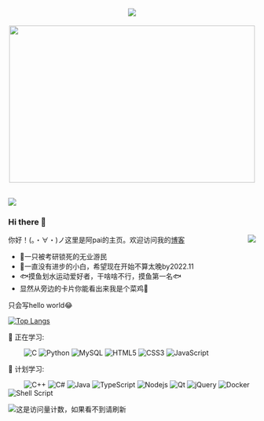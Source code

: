 <!-- 动态打字效果 -->
<h1 align="center">
    <img src="https://readme-typing-svg.herokuapp.com/?lines=Hey%2C%20Guys!;今天你摸鱼了嘛!&center=true&size=27">
  </a>
</h1>

<!-- 敲代码的图片 -->
<div align="center" ><img order-radius="100px" src="https://cdn.jsdelivr.net/gh/paipai-pai/blog-img/blog-imgcode.gif?raw=true" width="500" height="320"/></div>

<br>

<!-- 贪吃蛇代码贡献图 -->
![]([https://raw.githubusercontent.com/javadog-net/javadog-net/output/github-contribution-grid-snake.svg](https://raw.githubusercontent.com/paipai-pai/paipai-pai/output/github-contribution-grid-snake.svg))


### Hi there 👋
<a href="#"><img align="right" src="https://github-readme-stats.vercel.app/api?username=paipai-pai&show_icons=true&hide_border=true&icon_color=586069&title_color=a0a9af">
</a>
你好！(。・∀・)ノ这里是阿pai的主页。欢迎访问我的[博客](https://blog.p4i.top/)

* 🌱一只被考研锁死的无业游民
* 🤔一直没有进步的小白，希望现在开始不算太晚by2022.11
* 🐟摸鱼划水运动爱好者，干啥啥不行，摸鱼第一名🐟
* 显然从旁边的卡片你能看出来我是个菜鸡🐇




只会写hello world😂

[![Top Langs](https://github-readme-stats.vercel.app/api/top-langs/?username=paipai-pai&layout=compact)](https://github.com/anuraghazrai/github-readme-stats)


💪 正在学习: 

&emsp;&emsp;
![C](https://img.shields.io/badge/c-%2300599C.svg?style=flat-square&logo=c&logoColor=white)
![Python](https://img.shields.io/badge/-Python-pink?style=flat-square&logo=Python)
![MySQL](https://img.shields.io/badge/mysql-%2300f.svg?style=flat-square&logo=mysql&logoColor=white)
![HTML5](https://img.shields.io/badge/-HTML5-E34F26?style=flat-square&logo=html5&logoColor=white)
![CSS3](https://img.shields.io/badge/-CSS3-1572B6?style=flat-square&logo=css3)
![JavaScript](https://img.shields.io/badge/-JavaScript-oringe?style=flat-square&logo=javascript)

🧠 计划学习:

&emsp;&emsp;
![C++](https://img.shields.io/badge/-C++-00599C?style=flat-square&logo=c)
![C#](https://img.shields.io/badge/c%23-%23239120.svg?style=flat-square&logo=c-sharp&logoColor=white)
![Java](https://img.shields.io/badge/-java-yellow?style=flat-square&logo=java)
![TypeScript](https://img.shields.io/badge/typescript-%23007ACC.svg?style=flat-square&logo=typescript&logoColor=white)
![Nodejs](https://img.shields.io/badge/-Nodejs-c0ebd?style=flat-square&logo=Node.js)
![Qt](https://img.shields.io/badge/Qt-%23217346.svg?style=style=flat-square&logo=Qt&logoColor=white)
![jQuery](https://img.shields.io/badge/jquery-%230769AD.svg?style=style=flat-square&logo=jquery&logoColor=white)
![Docker](https://img.shields.io/badge/-Docker-FCC624?style=flat-square&logo=docker)
![Shell Script](https://img.shields.io/badge/shell_script-%4285F4.svg?style=style=flat-square&logo=gnu-bash&logoColor=white)

![这是访问量计数，如果看不到请刷新](https://jwenjian-visitor-badge-5.glitch.me/badge?page_id=paipai-pai.paipai-pai.readme)
